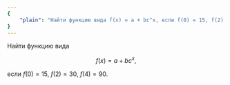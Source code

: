 ```yaml
---
{
    "plain": "Найти функцию вида f(x) = a + bc^x, если f(0) = 15, f(2) = 30, f(4) = 90."
}
---
```


Найти функцию вида

$$ f(x) = a + bc^x, $$

если $f(0) = 15$, $f(2) = 30$, $f(4) = 90$.